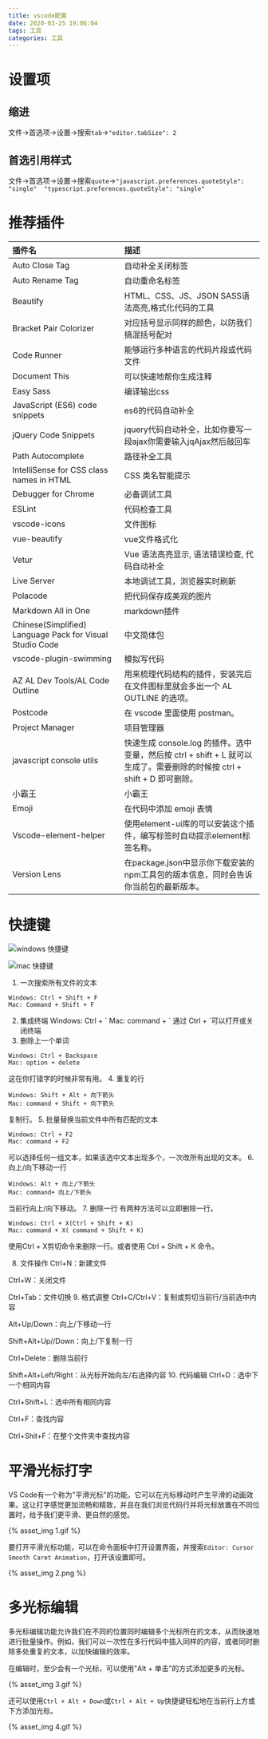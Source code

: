 ```yaml
---
title: vscode配置
date: 2020-03-25 19:06:04
tags: 工具
categories: 工具
---
```


# 设置项
## 缩进
文件->首选项->设置->搜索`tab`->`"editor.tabSize": 2`
## 首选引用样式
文件->首选项->设置->搜索`quote`->`"javascript.preferences.quoteStyle": "single"  "typescript.preferences.quoteStyle": "single"`

# 推荐插件
| 插件名 | 描述 |
| :- | :- |
| Auto Close Tag | 自动补全关闭标签 |
| Auto Rename Tag | 自动重命名标签 |
| Beautify | HTML、CSS、JS、JSON SASS语法高亮,格式化代码的工具 |
| Bracket Pair Colorizer | 对应括号显示同样的颜色，以防我们搞混括号配对 |
| Code Runner | 能够运行多种语言的代码片段或代码文件 |
| Document This | 可以快速地帮你生成注释 |
| Easy Sass | 编译输出css |
| JavaScript (ES6) code snippets | es6的代码自动补全 |
| jQuery Code Snippets | jquery代码自动补全，比如你要写一段ajax你需要输入jqAjax然后敲回车 |
| Path Autocomplete | 路径补全工具 |
| IntelliSense for CSS class names in HTML | CSS 类名智能提示 |
| Debugger for Chrome | 必备调试工具 |
| ESLint | 代码检查工具 |
| vscode-icons | 文件图标 |
| vue-beautify | vue文件格式化 |
| Vetur | Vue 语法高亮显示, 语法错误检查, 代码自动补全 |
| Live Server | 本地调试工具，浏览器实时刷新 |
| Polacode | 把代码保存成美观的图片 |
| Markdown All in One | markdown插件 |
| Chinese(Simplified) Language Pack for Visual Studio Code | 中文简体包 |
| vscode-plugin-swimming | 模拟写代码 |
| AZ AL Dev Tools/AL Code Outline | 用来梳理代码结构的插件，安装完后在文件图标里就会多出一个 AL OUTLINE 的选项。 |
| Postcode | 在 vscode 里面使用 postman。 |
| Project Manager | 项目管理器 |
| javascript console utils | 快速生成 console.log 的插件。选中变量，然后按 ctrl + shift + L 就可以生成了。需要删除的时候按 ctrl + shift + D 即可删除。 |
| 小霸王 | 小霸王 |
| Emoji | 在代码中添加 emoji 表情 |
| Vscode-element-helper | 使用element-ui库的可以安装这个插件，编写标签时自动提示element标签名称。 |
| Version Lens  | 在package.json中显示你下载安装的npm工具包的版本信息，同时会告诉你当前包的最新版本。 |

# 快捷键

![windows 快捷键](https://upload-images.jianshu.io/upload_images/3534846-f60825be9c73e777.png?imageMogr2/auto-orient/strip%7CimageView2/2/w/1240)

![mac 快捷键](https://upload-images.jianshu.io/upload_images/3534846-f188e4ae8c25f07f.png?imageMogr2/auto-orient/strip%7CimageView2/2/w/1240)

1. 一次搜索所有文件的文本
```
Windows: Ctrl + Shift + F
Mac: Command + Shift + F
```
2. 集成终端
Windows: Ctrl + \`
Mac: command + \`
通过 Ctrl + `可以打开或关闭终端
3. 删除上一个单词
```
Windows: Ctrl + Backspace
Mac: option + delete
```
这在你打错字的时候非常有用。
4. 重复的行
```
Windows: Shift + Alt + 向下箭头
Mac: command + Shift + 向下箭头
```
复制行。
5. 批量替换当前文件中所有匹配的文本
```
Windows: Ctrl + F2
Mac: command + F2
```
可以选择任何一组文本，如果该选中文本出现多个，一次改所有出现的文本。
6. 向上/向下移动一行
```
Windows: Alt + 向上/下箭头
Mac: command+ 向上/下箭头
```
当前行向上/向下移动。
7. 删除一行
有两种方法可以立即删除一行。
```
Windows: Ctrl + X(Ctrl + Shift + K)
Mac: command + X( command + Shift + K)
```
使用Ctrl + X剪切命令来删除一行。或者使用 Ctrl + Shift + K 命令。

8. 文件操作
Ctrl+N：新建文件

Ctrl+W：关闭文件

Ctrl+Tab：文件切换
9. 格式调整
Ctrl+C/Ctrl+V：复制或剪切当前行/当前选中内容

Alt+Up/Down：向上/下移动一行

Shift+Alt+Up//Down：向上/下复制一行

Ctrl+Delete：删除当前行

Shift+Alt+Left/Right：从光标开始向左/右选择内容
10. 代码编辑
Ctrl+D：选中下一个相同内容

Ctrl+Shift+L：选中所有相同内容

Ctrl+F：查找内容

Ctrl+Shit+F：在整个文件夹中查找内容

# 平滑光标打字
VS Code有一个称为"平滑光标"的功能，它可以在光标移动时产生平滑的动画效果。这让打字感觉更加流畅和精致，并且在我们浏览代码行并将光标放置在不同位置时，给予我们更平滑、更自然的感觉。

{% asset_img 1.gif %}

要打开平滑光标功能，可以在命令面板中打开设置界面，并搜索`Editor: Cursor Smooth Caret Animation`，打开该设置即可。

{% asset_img 2.png %}

# 多光标编辑
多光标编辑功能允许我们在不同的位置同时编辑多个光标所在的文本，从而快速地进行批量操作。例如，我们可以一次性在多行代码中插入同样的内容，或者同时删除多处重复的文本，以加快编辑的效率。

在编辑时，至少会有一个光标，可以使用"Alt + 单击"的方式添加更多的光标。

{% asset_img 3.gif %}

还可以使用`Ctrl + Alt + Down`或`Ctrl + Alt + Up`快捷键轻松地在当前行上方或下方添加光标。

{% asset_img 4.gif %}
